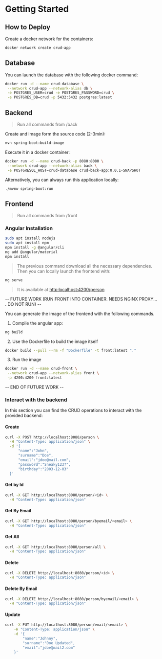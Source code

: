 # Getting Started

## How to Deploy

Create a docker network for the containers:

```bash
docker network create crud-app
```

## Database

You can launch the database with the following docker command:

```bash
docker run -d --name crud-database \
 --network crud-app --network-alias db \
 -e POSTGRES_USER=crud -e POSTGRES_PASSWORD=crud \
 -e POSTGRES_DB=crud -p 5432:5432 postgres:latest

```

## Backend

> Run all commands from <root>/back

Create and image form the source code (2-3min):

```bash
mvn spring-boot:build-image
```

Execute it in a docker container:

```bash
docker run -d --name crud-back -p 8080:8080 \
 --network crud-app --network-alias back \
 -e POSTGRESQL_HOST=crud-database crud-back-app:0.0.1-SNAPSHOT
```

Alternatively, you can always run this application locally:

```bash
./mvnw spring-boot:run
```

## Frontend

> Run all commands from <root>/front

### Angular Installation

```bash
sudo apt install nodejs
sudo apt install npm
npm install -g @angular/cli
ng add @angular/material
npm install
```

> The previous command download all the necessary dependencies.
> Then you can locally launch the frontend with:

```bash
ng serve
```

> It is available at [http:localhost:4200/person](http:localhost:4200/person)

-- FUTURE WORK (RUN FRONT INTO CONTAINER. NEEDS NGINX PROXY... . DO NOT RUN) --

You can generate the image of the frontend with the following commands.

1. Compile the angular app:

```bash
ng build
```

2. Use the Dockerfile to build the image itself

```bash
docker build --pull --rm -f "Dockerfile" -t front:latest "."
```

3. Run the image

```bash
docker run -d --name crud-front \
 --network crud-app --network-alias front \
 -p 4200:4200 front:latest

```

-- END OF FUTURE WORK --

### Interact with the backend

In this section you can find the CRUD operations to interact with the provided backend:

#### Create

```bash
curl -X POST http://localhost:8080/person \
  -H "Content-Type: application/json" \
  -d '{
      "name":"John",
      "surname":"Doe",
      "email":"jdoe@mail.com",
      "password":"Sneaky123?",
      "birthday":"2003-12-03"
  }'
```

#### Get by Id

```bash
curl -X GET http://localhost:8080/person/<id> \
  -H "Content-Type: application/json"
```

#### Get By Email

```bash
curl -X GET http://localhost:8080/person/byemail/<email> \
  -H "Content-Type: application/json"
```

#### Get All

```bash
curl -X GET http://localhost:8080/person/all \
  -H "Content-Type: application/json"
```

#### Delete

```bash
curl -X DELETE http://localhost:8080/person/<id> \
  -H "Content-Type: application/json"
```

#### Delete By Email

```bash
curl -X DELETE http://localhost:8080/person/byemail/<email> \
  -H "Content-Type: application/json"
```

#### Update

```bash
curl -X PUT http://localhost:8080/person/email/<email> \
    -H "Content-Type: application/json" \
    -d '{
        "name":"Johnny",
        "surname":"Doe Updated",
        "email":"jdoe@mail2.com"
    }'
```





